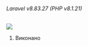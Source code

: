 ###### Laravel v8.83.27 (PHP v8.1.21) 
![](https://drive.google.com/uc?export=download&confirm=no_antivirus&id=1OFNS9oHAA9fO-MHgkxdGhatgLXEcpnfM)
1. Виконано